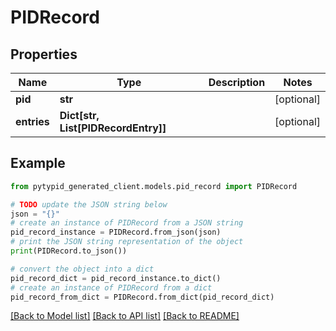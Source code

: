 # PIDRecord


## Properties

Name | Type | Description | Notes
------------ | ------------- | ------------- | -------------
**pid** | **str** |  | [optional] 
**entries** | **Dict[str, List[PIDRecordEntry]]** |  | [optional] 

## Example

```python
from pytypid_generated_client.models.pid_record import PIDRecord

# TODO update the JSON string below
json = "{}"
# create an instance of PIDRecord from a JSON string
pid_record_instance = PIDRecord.from_json(json)
# print the JSON string representation of the object
print(PIDRecord.to_json())

# convert the object into a dict
pid_record_dict = pid_record_instance.to_dict()
# create an instance of PIDRecord from a dict
pid_record_from_dict = PIDRecord.from_dict(pid_record_dict)
```
[[Back to Model list]](../README.md#documentation-for-models) [[Back to API list]](../README.md#documentation-for-api-endpoints) [[Back to README]](../README.md)


